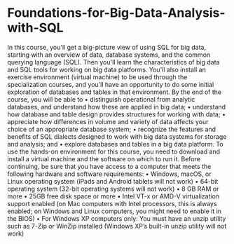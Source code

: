 # Foundations-for-Big-Data-Analysis-with-SQL
In this course, you'll get a big-picture view of using SQL for big data, starting with an overview of data, database systems, and the common querying language (SQL). Then you'll learn the characteristics of big data and SQL tools for working on big data platforms. You'll also install an exercise environment (virtual machine) to be used through the specialization courses, and you'll have an opportunity to do some initial exploration of databases and tables in that environment.  By the end of the course, you will be able to • distinguish operational from analytic databases, and understand how these are applied in big data; • understand how database and table design provides structures for working with data; • appreciate how differences in volume and variety of data affects your choice of an appropriate database system; • recognize the features and benefits of SQL dialects designed to work with big data systems for storage and analysis; and • explore databases and tables in a big data platform. To use the hands-on environment for this course, you need to download and install a virtual machine and the software on which to run it. Before continuing, be sure that you have access to a computer that meets the following hardware and software requirements: • Windows, macOS, or Linux operating system (iPads and Android tablets will not work) • 64-bit operating system (32-bit operating systems will not work) • 8 GB RAM or more • 25GB free disk space or more • Intel VT-x or AMD-V virtualization support enabled (on Mac computers with Intel processors, this is always enabled; on Windows and Linux computers, you might need to enable it in the BIOS) • For Windows XP computers only: You must have an unzip utility such as 7-Zip or WinZip installed (Windows XP’s built-in unzip utility will not work)
